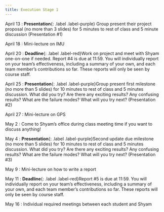 ```yaml
---
title: Execution Stage 1
---
```


April 13
: **Presentation**{: .label .label-purple} Group present their project proposal (no more than 3 slides) for 5 minutes to rest of class and 5 minute discussion (Presentation #1)

April 18
: Mini-lecture on IMU

April 20
: **Deadline**{: .label .label-red}Work on project and meet with Shyam one-on-one if needed. Report #4 is due at 11:59. You will individually report on your team’s effectiveness, including a summary of your own, and each team member’s contributions so far. These reports will only be seen by course staff.

April 25
: **Presentation**{: .label .label-purple}Group present first milestone (no more than 5 slides) for 10 minutes to rest of class and 5 minutes discussion. What did you try? Are there any exciting results? Any confusing results? What are the failure modes? What will you try next? (Presentation #2)

April 27
: Mini-lecture on GPS

May 2
: Come to Shyam’s office during class meeting time if you want to discuss anything!

May 4
: **Presentation**{: .label .label-purple}Second update due milestone (no more than 5 slides) for 10 minutes to rest of class and 5 minutes discussion. What did you try? Are there any exciting results? Any confusing results? What are the failure modes? What will you try next? (Presentation #3)

May 9
: Mini-lecture on how to write a report

May 11
: **Deadline**{: .label .label-red}Report #5 is due at 11:59. You will individually report on your team’s effectiveness, including a summary of your own, and each team member’s contributions so far. These reports will only be seen by course staff.

May 16
: Individual required meetings between each student and Shyam

<!-- Oct 7
: [Resizing Arrays](#)
  : [2.4](#), [2.5](#)

Oct 8
: **Lab**{: .label .label-purple } [Resizing Arrays](#)

Oct 9
: [Runtime Analysis](#)
  : [8.1](#), [8.2](#), [8.3](#), [8.4](#)
: **HW 2 due**{: .label .label-red } -->
